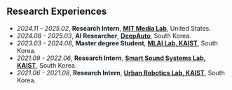 ## Research Experiences
- *2024.11 - 2025.02*, <span style='background-color: #f1f8ff'>**Research Intern**</span>, **[MIT Media Lab](https://www.media.mit.edu/)**, United States.
- *2024.08 - 2025.03*, <span style='background-color: #f1f8ff'>**AI Researcher**</span>, **[DeepAuto](https://www.deepauto.ai/)**, South Korea.
- *2023.03 - 2024.08*, <span style='background-color: #f1f8ff'>**Master degree Student**</span>, **[MLAI Lab, KAIST](https://www.mlai-kaist.com/)**, South Korea.
- *2021.09 - 2022.06*, <span style='background-color: #f1f8ff'>**Research Intern**</span>, **[Smart Sound Systems Lab, KAIST](https://www.sound.kaist.ac.kr/)**, South Korea.
- *2021.06 - 2021.08*, <span style='background-color: #f1f8ff'>**Research Intern**</span>, **[Urban Robotics Lab, KAIST](https://urobot.kaist.ac.kr/)**, South Korea.
